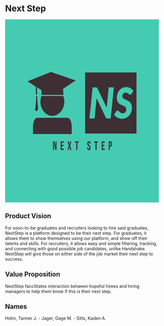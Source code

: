 # Next Step

<div align="center">

<img src="Next Step-logos.jpeg"  width="700" height="600">
</div>


## Product Vision
For soon-to-be graduates and recruiters looking to hire said graduates, NextStep is a platform designed to be their next step. For graduates, it allows them to show themselves using our platform, and show off their talents and skills. For recruiters, it allows easy and simple filtering, tracking, and connecting with good possible job candidates, unlike Handshake. NextStep will give those on either side of the job market their next step to success.  

## Value Proposition
NextStep faccilitates interaction between hopeful hirees and hiring managers to help them know if this is their next step.

## Names
Hohn, Tanner J. - 
Jager, Gage M. - 
Sitts, Kaden A.

